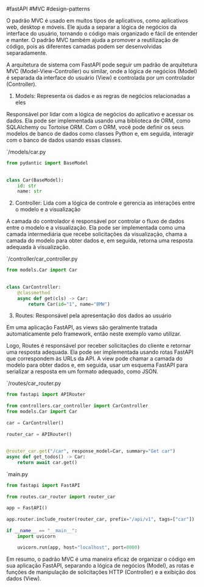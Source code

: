#fastAPI #MVC #design-patterns 

O padrão MVC é usado em muitos tipos de aplicativos, como aplicativos web, desktop e móveis. Ele ajuda a separar a lógica de negócios da interface do usuário, tornando o código mais organizado e fácil de entender e manter. O padrão MVC também ajuda a promover a reutilização de código, pois as diferentes camadas podem ser desenvolvidas separadamente.

A arquitetura de sistema com FastAPI pode seguir um padrão de arquitetura MVC (Model-View-Controller) ou similar, onde a lógica de negócios (Model) é separada da interface do usuário (View) e controlada por um controlador (Controller).

1.  Models: Representa os dados e as regras de negócios relacionadas a eles

 Responsável por lidar com a lógica de negócios do aplicativo e acessar os dados. Ela pode ser implementada usando uma biblioteca de ORM, como SQLAlchemy ou Tortoise ORM. Com o ORM, você pode definir os seus modelos de banco de dados como classes Python e, em seguida, interagir com o banco de dados usando essas classes.
 
`/models/car.py
```python
from pydantic import BaseModel  
  
  
class Car(BaseModel):  
    id: str  
    name: str
```


 2.  Controller: Lida com a lógica de controle e gerencia as interações entre o modelo e a visualização
 
 A camada do controlador é responsável por controlar o fluxo de dados entre o modelo e a visualização. Ela pode ser implementada como uma camada intermediária que recebe solicitações da visualização, chama a camada do modelo para obter dados e, em seguida, retorna uma resposta adequada à visualização.

`/controller/car_controller.py
```python
from models.Car import Car  
  
  
class CarController:  
    @classmethod  
    async def get(cls) -> Car:  
        return Car(id="1", name="BMW")
```


3.  Routes: Responsável pela apresentação dos dados ao usuário

Em uma aplicação FastAPI, as views são geralmente tratada automaticamente pelo framework, então neste exemplo vamo utilizar. 

Logo, Routes é responsável por receber solicitações do cliente e retornar uma resposta adequada. Ela pode ser implementada usando rotas FastAPI que correspondem às URLs da API. A view pode chamar a camada do modelo para obter dados e, em seguida, usar um esquema FastAPI para serializar a resposta em um formato adequado, como JSON.

`/routes/car_router.py
```python
from fastapi import APIRouter  
  
from controllers.car_controller import CarController  
from models.Car import Car  
  
car = CarController()  
  
router_car = APIRouter()  
  
  
@router_car.get("/car", response_model=Car, summary="Get car")  
async def get_todos() -> Car:  
    return await car.get()
```

`main.py

```python
from fastapi import FastAPI  
  
from routes.car_router import router_car  
  
app = FastAPI()  
  
app.router.include_router(router_car, prefix="/api/v1", tags=["car"])  
  
if __name__ == "__main__":  
    import uvicorn  
  
    uvicorn.run(app, host="localhost", port=8000)

```

Em resumo, o padrão MVC é uma maneira eficaz de organizar o código em sua aplicação FastAPI, separando a lógica de negócios (Model), as rotas e funções de manipulação de solicitações HTTP (Controller) e a exibição dos dados (View).
